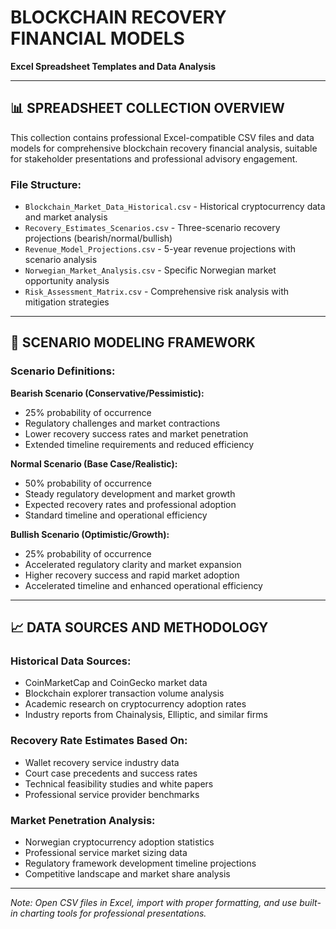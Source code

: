 # BLOCKCHAIN RECOVERY FINANCIAL MODELS
**Excel Spreadsheet Templates and Data Analysis**

---

## 📊 **SPREADSHEET COLLECTION OVERVIEW**

This collection contains professional Excel-compatible CSV files and data models for comprehensive blockchain recovery financial analysis, suitable for stakeholder presentations and professional advisory engagement.

### **File Structure:**
- `Blockchain_Market_Data_Historical.csv` - Historical cryptocurrency data and market analysis
- `Recovery_Estimates_Scenarios.csv` - Three-scenario recovery projections (bearish/normal/bullish)  
- `Revenue_Model_Projections.csv` - 5-year revenue projections with scenario analysis
- `Norwegian_Market_Analysis.csv` - Specific Norwegian market opportunity analysis
- `Risk_Assessment_Matrix.csv` - Comprehensive risk analysis with mitigation strategies

---

## 🎯 **SCENARIO MODELING FRAMEWORK**

### **Scenario Definitions:**

**Bearish Scenario (Conservative/Pessimistic):**
- 25% probability of occurrence
- Regulatory challenges and market contractions
- Lower recovery success rates and market penetration
- Extended timeline requirements and reduced efficiency

**Normal Scenario (Base Case/Realistic):**
- 50% probability of occurrence  
- Steady regulatory development and market growth
- Expected recovery rates and professional adoption
- Standard timeline and operational efficiency

**Bullish Scenario (Optimistic/Growth):**
- 25% probability of occurrence
- Accelerated regulatory clarity and market expansion
- Higher recovery success and rapid market adoption
- Accelerated timeline and enhanced operational efficiency

---

## 📈 **DATA SOURCES AND METHODOLOGY**

### **Historical Data Sources:**
- CoinMarketCap and CoinGecko market data
- Blockchain explorer transaction volume analysis
- Academic research on cryptocurrency adoption rates
- Industry reports from Chainalysis, Elliptic, and similar firms

### **Recovery Rate Estimates Based On:**
- Wallet recovery service industry data
- Court case precedents and success rates
- Technical feasibility studies and white papers
- Professional service provider benchmarks

### **Market Penetration Analysis:**
- Norwegian cryptocurrency adoption statistics
- Professional service market sizing data
- Regulatory framework development timeline projections
- Competitive landscape and market share analysis

---

*Note: Open CSV files in Excel, import with proper formatting, and use built-in charting tools for professional presentations.*